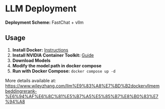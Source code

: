 # LLM Deployment

**Deployment Scheme:** FastChat + vllm

## Usage

1. **Install Docker:** [Instructions](https://docs.docker.com/engine/install/ubuntu/)
2. **Install NVIDIA Container Toolkit:** [Guide](https://docs.nvidia.com/datacenter/cloud-native/container-toolkit/latest/install-guide.html)
3. **Download Models**
4. **Modify the model path in docker compose**
5. **Run with Docker Compose:** `docker compose up -d`

More details available at: <https://www.wileyzhang.com/llm%E9%83%A8%E7%BD%B2dockervllmembeddingrerank-%E6%94%AF%E6%8C%81%E5%B7%A5%E5%85%B7%E8%B0%83%E7%94%A8>